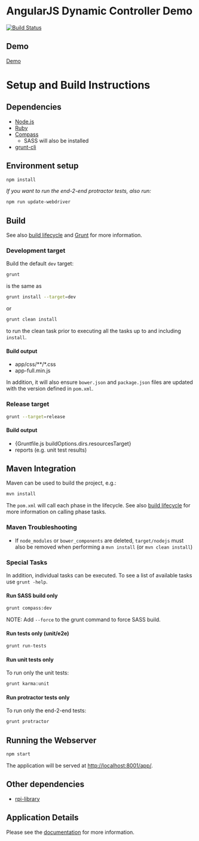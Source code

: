 # AngularJS Dynamic Controller Demo

[![Build Status](https://travis-ci.org/matt-dunn/angular-demo.svg)](https://travis-ci.org/matt-dunn/angular-demo)

## Demo

[Demo](http://matt-dunn.github.io/angular-demo/dist/app/)

# Setup and Build Instructions

## Dependencies

* [Node.js](http://nodejs.org/)
* [Ruby](https://www.ruby-lang.org/en/documentation/installation/)
* [Compass](http://compass-style.org/install/)
    * SASS will also be installed
* [grunt-cli](http://gruntjs.com/getting-started)

## Environment setup

```sh
npm install
```

*If you want to run the end-2-end protractor tests, also run:*

```sh
npm run update-webdriver
```

## Build

See also [build lifecycle](build/README.md) and [Grunt](http://gruntjs.com/) for more information.

### Development target

Build the default ```dev``` target:

```sh
grunt
```

is the same as

```sh
grunt install --target=dev
```

or

```sh
grunt clean install
```

to run the clean task prior to executing all the tasks up to and including ```install```.

#### Build output

* app/css/**/*.css
* app-full.min.js

In addition, it will also ensure ```bower.json``` and ```package.json``` files are updated with the version defined in ```pom.xml```.

### Release target

```sh
grunt --target=release
```

#### Build output

* {Gruntfile.js buildOptions.dirs.resourcesTarget}
* reports (e.g. unit test results)

## Maven Integration

Maven can be used to build the project, e.g.:

```sh
mvn install
```

The ```pom.xml``` will call each phase in the lifecycle. See also [build lifecycle](build/README.md) for more information on calling phase tasks.

### Maven Troubleshooting

* If ```node_modules``` or ```bower_components``` are deleted, ```target/nodejs``` must also be removed when performing a ```mvn install``` (or ```mvn clean install```)


### Special Tasks

In addition, individual tasks can be executed. To see a list of available tasks use ```grunt -help```.

#### Run SASS build only

```sh
grunt compass:dev
```

NOTE: Add ```--force``` to the grunt command to force SASS build.

#### Run tests only (unit/e2e)

```sh
grunt run-tests
```

#### Run unit tests only

To run only the unit tests:

```sh
grunt karma:unit
```

#### Run protractor tests only

To run only the end-2-end tests:

```sh
grunt protractor
```

## Running the Webserver

```sh
npm start
```

The application will be served at [http://localhost:8001/app/](http://localhost:8000/app/).


## Other dependencies

* [rpi-library](https://github.com/matt-dunn/rpi-library)

## Application Details

Please see the [documentation](app/README.md) for more information.
